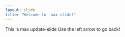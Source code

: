 ```yaml
---
layout: slide
title: "Welcome to  max slide!"
---
```

This is max update-slide
Use the left arrow to go back!
